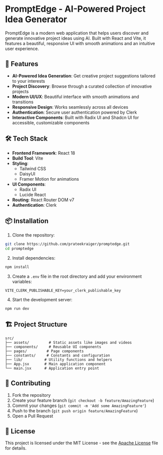 # PromptEdge - AI-Powered Project Idea Generator

PromptEdge is a modern web application that helps users discover and generate innovative project ideas using AI. Built with React and Vite, it features a beautiful, responsive UI with smooth animations and an intuitive user experience.

## 🚀 Features

- **AI-Powered Idea Generation**: Get creative project suggestions tailored to your interests
- **Project Discovery**: Browse through a curated collection of innovative projects
- **Modern UI/UX**: Beautiful interface with smooth animations and transitions
- **Responsive Design**: Works seamlessly across all devices
- **Authentication**: Secure user authentication powered by Clerk
- **Interactive Components**: Built with Radix UI and Shadcn UI for accessible, customizable components

## 🛠️ Tech Stack

- **Frontend Framework**: React 18
- **Build Tool**: Vite
- **Styling**:
  - Tailwind CSS
  - DaisyUI
  - Framer Motion for animations
- **UI Components**:
  - Radix UI
  - Lucide React
- **Routing**: React Router DOM v7
- **Authentication**: Clerk

## 📦 Installation

1. Clone the repository:

```bash
git clone https://github.com/prateekraiger/promptedge.git
cd promptedge
```

2. Install dependencies:

```bash
npm install
```

3. Create a `.env` file in the root directory and add your environment variables:

```env
VITE_CLERK_PUBLISHABLE_KEY=your_clerk_publishable_key
```

4. Start the development server:

```bash
npm run dev
```

## 🏗️ Project Structure

```
src/
├── assets/         # Static assets like images and videos
├── components/     # Reusable UI components
├── pages/         # Page components
├── constants/     # Constants and configuration
├── lib/          # Utility functions and helpers
├── App.jsx       # Main application component
└── main.jsx      # Application entry point
```

## 🎯 Contributing

1. Fork the repository
2. Create your feature branch (`git checkout -b feature/AmazingFeature`)
3. Commit your changes (`git commit -m 'Add some AmazingFeature'`)
4. Push to the branch (`git push origin feature/AmazingFeature`)
5. Open a Pull Request

## 📝 License

This project is licensed under the MIT License - see the [Apache License](LICENSE) file for details.
